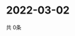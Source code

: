 # 2022-03-02
  共 0条

  <!-- BEGIN -->
  <!-- 最后更新时间Wed Mar 02 2022 04:06:51 GMT+0000 (Coordinated Universal Time) -->
  
  <!-- END -->
  
  